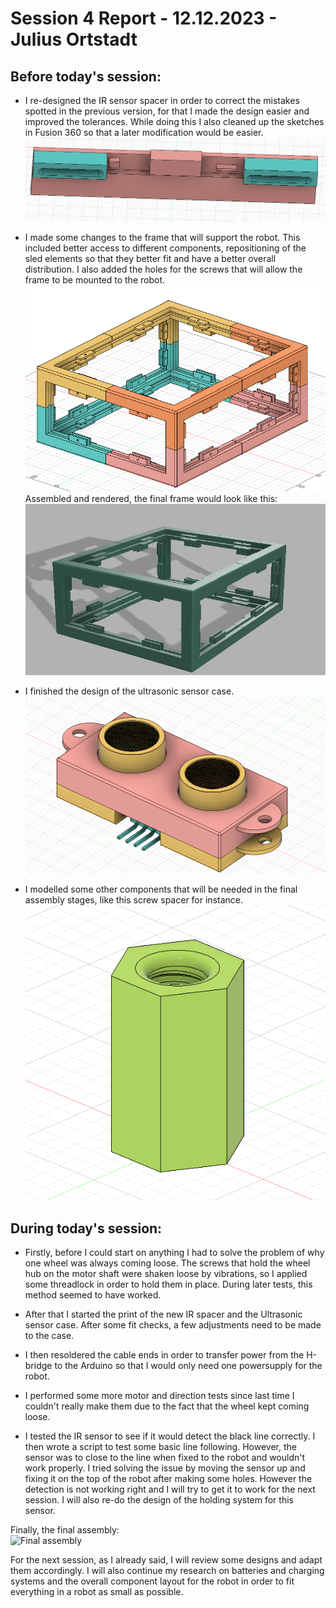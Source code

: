# Session 4 Report - 12.12.2023 - Julius Ortstadt

## Before today's session:
- I re-designed the IR sensor spacer in order to correct the mistakes spotted in the previous version, for that I made the design easier and improved the tolerances. While doing this I also cleaned up the sketches in Fusion 360 so that a later modification would be easier. \
![New version of IR sensor spacer](/Documentation/Session_Reports/Julius/Pictures/Session_4/IR_Spacer.png)


- I made some changes to the frame that will support the robot. This included better access to different components, repositioning of the sled elements so that they better fit and have a better overall distribution. I also added the holes for the screws that will allow the frame to be mounted to the robot.\
![Modified frame](/Documentation/Session_Reports/Julius/Pictures/Session_4/Frame.png)\
Assembled and rendered, the final frame would look like this:\
![Rendered frame](/Documentation/Session_Reports/Julius/Pictures/Session_4/Frame_Render.png)

- I finished the design of the ultrasonic sensor case.
![US Sensor case](/Documentation/Session_Reports/Julius/Pictures/Session_4/US_Sensor_Case.png)

- I modelled some other components that will be needed in the final assembly stages, like this screw spacer for instance.
![Screw spacer](/Documentation/Session_Reports/Julius/Pictures/Session_4/Screw_Spacer.png)


## During today's session:
- Firstly, before I could start on anything I had to solve the problem of why one wheel was always coming loose. The screws that hold the wheel hub on the motor shaft were shaken loose by vibrations, so I applied some threadlock in order to hold them in place. During later tests, this method seemed to have worked.

- After that I started the print of the new IR spacer and the Ultrasonic sensor case.
After some fit checks, a few adjustments need to be made to the case.

- I then resoldered the cable ends in order to transfer power from the H-bridge to the Arduino so that I would only need one powersupply for the robot.

- I performed some more motor and direction tests since last time I couldn't really make them due to the fact that the wheel kept coming loose.

- I tested the IR sensor to see if it would detect the black line correctly. I then wrote a script to test some basic line following. However, the sensor was to close to the line when fixed to the robot and wouldn't work properly. I tried solving the issue by moving the sensor up and fixing it on the top of the robot after making some holes. However the detection is not working right and I will try to get it to work for the next session. I will also re-do the design of the holding system for this sensor.

Finally, the final assembly:\
![Final assembly](/Documentation/Session_Reports/Julius/Pictures/Session_4/Assembly.jpg)


For the next session, as I already said, I will review some designs and adapt them accordingly. I will also continue my research on batteries and charging systems and the overall component layout for the robot in order to fit everything in a robot as small as possible.

